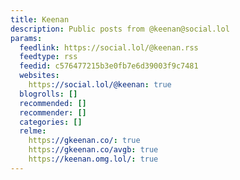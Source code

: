 ```yaml
---
title: Keenan
description: Public posts from @keenan@social.lol
params:
  feedlink: https://social.lol/@keenan.rss
  feedtype: rss
  feedid: c576477215b3e0fb7e6d39003f9c7481
  websites:
    https://social.lol/@keenan: true
  blogrolls: []
  recommended: []
  recommender: []
  categories: []
  relme:
    https://gkeenan.co/: true
    https://gkeenan.co/avgb: true
    https://keenan.omg.lol/: true
---
```

